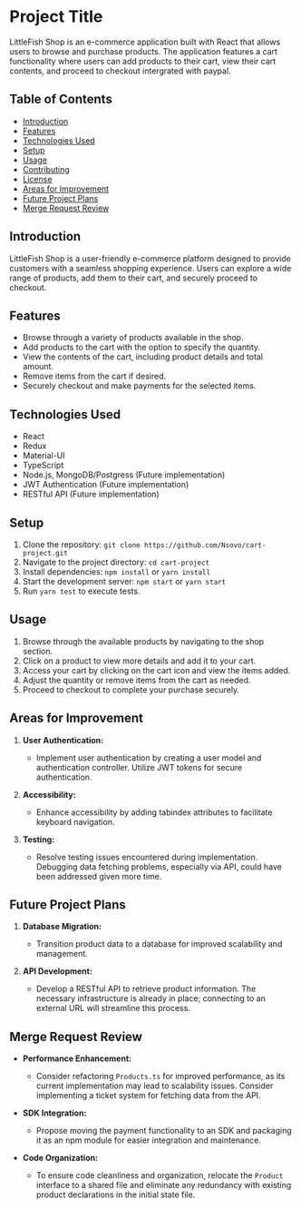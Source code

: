 # Project Title

LittleFish Shop is an e-commerce application built with React that allows users to browse and purchase products. The application features a cart functionality where users can add products to their cart, view their cart contents, and proceed to checkout intergrated with paypal.

## Table of Contents
- [Introduction](#introduction)
- [Features](#features)
- [Technologies Used](#technologies-used)
- [Setup](#setup)
- [Usage](#usage)
- [Contributing](#contributing)
- [License](#license)
- [Areas for Improvement](#areas-for-improvement)
- [Future Project Plans](#future-project-plans)
- [Merge Request Review](#merge-request-review)

## Introduction

LittleFish Shop is a user-friendly e-commerce platform designed to provide customers with a seamless shopping experience. Users can explore a wide range of products, add them to their cart, and securely proceed to checkout.

## Features

- Browse through a variety of products available in the shop.
- Add products to the cart with the option to specify the quantity.
- View the contents of the cart, including product details and total amount.
- Remove items from the cart if desired.
- Securely checkout and make payments for the selected items.

## Technologies Used

- React
- Redux
- Material-UI
- TypeScript
- Node.js, MongoDB/Postgress (Future implementation)
- JWT Authentication (Future implementation)
- RESTful API (Future implementation)

## Setup

1. Clone the repository: `git clone https://github.com/Nsovo/cart-project.git`
2. Navigate to the project directory: `cd cart-project`
3. Install dependencies: `npm install` or `yarn install`
4. Start the development server: `npm start` or `yarn start`
5. Run `yarn test` to execute tests.

## Usage

1. Browse through the available products by navigating to the shop section.
2. Click on a product to view more details and add it to your cart.
3. Access your cart by clicking on the cart icon and view the items added.
4. Adjust the quantity or remove items from the cart as needed.
5. Proceed to checkout to complete your purchase securely.

## Areas for Improvement

1. **User Authentication:**
   - Implement user authentication by creating a user model and authentication controller. Utilize JWT tokens for secure authentication.

2. **Accessibility:**
   - Enhance accessibility by adding tabindex attributes to facilitate keyboard navigation.

3. **Testing:**
   - Resolve testing issues encountered during implementation. Debugging data fetching problems, especially via API, could have been addressed given more time.

## Future Project Plans

1. **Database Migration:**
   - Transition product data to a database for improved scalability and management.

2. **API Development:**
   - Develop a RESTful API to retrieve product information. The necessary infrastructure is already in place; connecting to an external URL will streamline this process.

## Merge Request Review

- **Performance Enhancement:**
   - Consider refactoring `Products.ts` for improved performance, as its current implementation may lead to scalability issues. Consider implementing a ticket system for fetching data from the API.
  
- **SDK Integration:**
   - Propose moving the payment functionality to an SDK and packaging it as an npm module for easier integration and maintenance.
  
- **Code Organization:**
   - To ensure code cleanliness and organization, relocate the `Product` interface to a shared file and eliminate any redundancy with existing product declarations in the initial state file.

